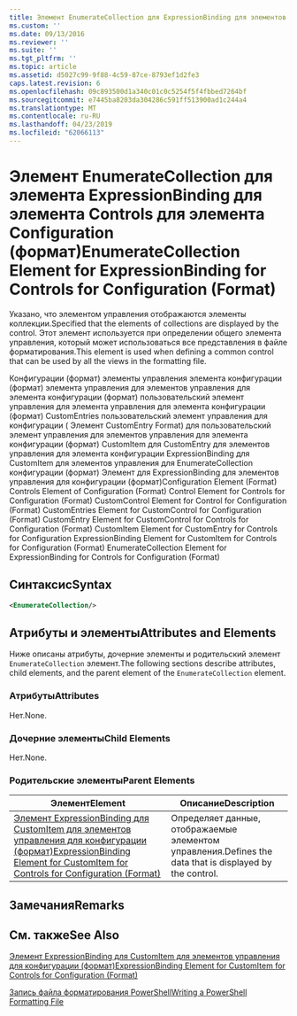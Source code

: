 ```yaml
---
title: Элемент EnumerateCollection для ExpressionBinding для элементов управления для конфигурации (формат) | Документация Майкрософт
ms.custom: ''
ms.date: 09/13/2016
ms.reviewer: ''
ms.suite: ''
ms.tgt_pltfrm: ''
ms.topic: article
ms.assetid: d5027c99-9f88-4c59-87ce-8793ef1d2fe3
caps.latest.revision: 6
ms.openlocfilehash: 09c893500d1a340c01c0c5254f5f4fbbed7264bf
ms.sourcegitcommit: e7445ba8203da304286c591ff513900ad1c244a4
ms.translationtype: MT
ms.contentlocale: ru-RU
ms.lasthandoff: 04/23/2019
ms.locfileid: "62066113"
---
```

# <a name="enumeratecollection-element-for-expressionbinding-for-controls-for-configuration-format"></a><span data-ttu-id="dfe55-102">Элемент EnumerateCollection для элемента ExpressionBinding для элемента Controls для элемента Configuration (формат)</span><span class="sxs-lookup"><span data-stu-id="dfe55-102">EnumerateCollection Element for ExpressionBinding for Controls for Configuration (Format)</span></span>

<span data-ttu-id="dfe55-103">Указано, что элементом управления отображаются элементы коллекции.</span><span class="sxs-lookup"><span data-stu-id="dfe55-103">Specified that the elements of collections are displayed by the control.</span></span> <span data-ttu-id="dfe55-104">Этот элемент используется при определении общего элемента управления, который может использоваться все представления в файле форматирования.</span><span class="sxs-lookup"><span data-stu-id="dfe55-104">This element is used when defining a common control that can be used by all the views in the formatting file.</span></span>

<span data-ttu-id="dfe55-105">Конфигурации (формат) элементы управления элемента конфигурации (формат) элемента управления для элементов управления для элемента конфигурации (формат) пользовательский элемент управления для элемента управления для элемента конфигурации (формат) CustomEntries пользовательский элемент управления для конфигурации ( Элемент CustomEntry Format) для пользовательский элемент управления для элементов управления для элемента конфигурации (формат) CustomItem для CustomEntry для элементов управления для элемента конфигурации ExpressionBinding для CustomItem для элементов управления для EnumerateCollection конфигурации (формат) Элемент для ExpressionBinding для элементов управления для конфигурации (формат)</span><span class="sxs-lookup"><span data-stu-id="dfe55-105">Configuration Element (Format) Controls Element of Configuration (Format) Control Element for Controls for Configuration (Format) CustomControl Element for Control for Configuration (Format) CustomEntries Element for CustomControl for Configuration (Format) CustomEntry Element for CustomControl for Controls for Configuration (Format) CustomItem Element for CustomEntry for Controls for Configuration ExpressionBinding Element for CustomItem for Controls for Configuration (Format) EnumerateCollection Element for ExpressionBinding for Controls for Configuration (Format)</span></span>

## <a name="syntax"></a><span data-ttu-id="dfe55-106">Синтаксис</span><span class="sxs-lookup"><span data-stu-id="dfe55-106">Syntax</span></span>

```xml
<EnumerateCollection/>
```

## <a name="attributes-and-elements"></a><span data-ttu-id="dfe55-107">Атрибуты и элементы</span><span class="sxs-lookup"><span data-stu-id="dfe55-107">Attributes and Elements</span></span>

<span data-ttu-id="dfe55-108">Ниже описаны атрибуты, дочерние элементы и родительский элемент `EnumerateCollection` элемент.</span><span class="sxs-lookup"><span data-stu-id="dfe55-108">The following sections describe attributes, child elements, and the parent element of the `EnumerateCollection` element.</span></span>

### <a name="attributes"></a><span data-ttu-id="dfe55-109">Атрибуты</span><span class="sxs-lookup"><span data-stu-id="dfe55-109">Attributes</span></span>

<span data-ttu-id="dfe55-110">Нет.</span><span class="sxs-lookup"><span data-stu-id="dfe55-110">None.</span></span>

### <a name="child-elements"></a><span data-ttu-id="dfe55-111">Дочерние элементы</span><span class="sxs-lookup"><span data-stu-id="dfe55-111">Child Elements</span></span>

<span data-ttu-id="dfe55-112">Нет.</span><span class="sxs-lookup"><span data-stu-id="dfe55-112">None.</span></span>

### <a name="parent-elements"></a><span data-ttu-id="dfe55-113">Родительские элементы</span><span class="sxs-lookup"><span data-stu-id="dfe55-113">Parent Elements</span></span>

|<span data-ttu-id="dfe55-114">Элемент</span><span class="sxs-lookup"><span data-stu-id="dfe55-114">Element</span></span>|<span data-ttu-id="dfe55-115">Описание</span><span class="sxs-lookup"><span data-stu-id="dfe55-115">Description</span></span>|
|-------------|-----------------|
|[<span data-ttu-id="dfe55-116">Элемент ExpressionBinding для CustomItem для элементов управления для конфигурации (формат)</span><span class="sxs-lookup"><span data-stu-id="dfe55-116">ExpressionBinding Element for CustomItem for Controls for Configuration (Format)</span></span>](./expressionbinding-element-for-customitem-for-controls-for-configuration-format.md)|<span data-ttu-id="dfe55-117">Определяет данные, отображаемые элементом управления.</span><span class="sxs-lookup"><span data-stu-id="dfe55-117">Defines the data that is displayed by the control.</span></span>|

## <a name="remarks"></a><span data-ttu-id="dfe55-118">Замечания</span><span class="sxs-lookup"><span data-stu-id="dfe55-118">Remarks</span></span>

## <a name="see-also"></a><span data-ttu-id="dfe55-119">См. также</span><span class="sxs-lookup"><span data-stu-id="dfe55-119">See Also</span></span>

[<span data-ttu-id="dfe55-120">Элемент ExpressionBinding для CustomItem для элементов управления для конфигурации (формат)</span><span class="sxs-lookup"><span data-stu-id="dfe55-120">ExpressionBinding Element for CustomItem for Controls for Configuration (Format)</span></span>](./expressionbinding-element-for-customitem-for-controls-for-configuration-format.md)

[<span data-ttu-id="dfe55-121">Запись файла форматирования PowerShell</span><span class="sxs-lookup"><span data-stu-id="dfe55-121">Writing a PowerShell Formatting File</span></span>](./writing-a-powershell-formatting-file.md)
